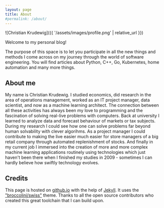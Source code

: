 ```yaml
---
layout: page
title: About
#permalink: /about/
---
```


![Christian Krudewig]({{ '/assets/images/profile.png' | relative_url }})

Welcome to my personal blog!

The purpose of this space is to let you participate in all the new things and methods I come across on my journey through the world of software engineering.
You will find articles about Python, C++, Go, Kubernetes, home automation and many more things.


## About me

My name is Christian Krudewig.
I studied economics, did research in the area of operations management, worked as an IT project manager, data scientist, and now as a machine learning architect.
The connection between all these activities has always been my love to programming and the fascination of solving real-live problems with computers. Back at university I learned to analyze data and forecast behaviour of markets or tax subjects. During my research I could see how one can solve problems far beyond human solvability with clever algorihms. As a project manager I could contribute to making the live easier much easier for store managers of a big retail company through automated replenishment of stocks. And finally in my current job I immersed into the creation of more and more complex machine learning applications routinely using technologies which just haven't been there when I finished my studies in 2009 - sometimes I can hardly believe how swiftly technology evolves.


## Credits

This page is hosted on [github.io](https://github.io) with the help of [Jekyll](https://jekyllrb.com/). It uses the ["broccolini/swiss"](https://github.com/broccolini/swiss) theme. Thanks to all the open source contributors who created this great toolchain that I can build upon.
